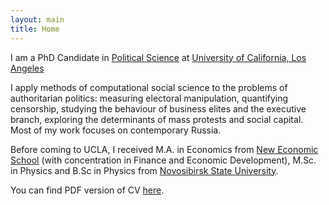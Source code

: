 ```yaml
---
layout: main
title: Home
---
```


I am a PhD Candidate in [Political Science](http://polisci.ucla.edu/) at [University of California, Los Angeles](http://www.ucla.edu/) 

I apply methods of computational social science to the problems of authoritarian politics: measuring electoral manipulation, quantifying censorship, studying the behaviour of business elites and the executive branch, exploring the determinants of mass protests and social capital. Most of my work focuses on contemporary Russia.

Before coming to UCLA, I received M.A. in Economics from [New Economic School](https://www.nes.ru/en/home/?lang=en) (with concentration in Finance and Economic Development), M.Sc. in Physics and B.Sc in Physics from [Novosibirsk State University](https://english.nsu.ru/).

You can find PDF version of CV [here](assets/ananyevcv.pdf).